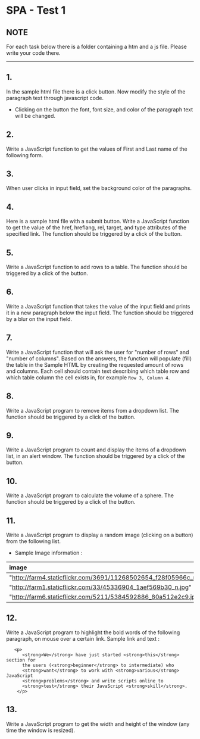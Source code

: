 # SPA - Test 1


## **NOTE**

For each task below there is a folder containing a htm and a js file. Please write your code there.

--- 

## 1. 

In the sample html file there is a click button. Now modify the style of the paragraph text through javascript code.

* Clicking on the button the font, font size, and color of the paragraph text will be changed.


## 2. 

Write a JavaScript function to get the values of First and Last name of the following form.


## 3. 

When user clicks in input field, set the background color of the paragraphs.

## 4. 
Here is a sample html file with a submit button. Write a JavaScript function to get the value of the href, hreflang, rel, target, and type attributes of the specified link. The function should be triggered by a click of the button. 


## 5. 
Write a JavaScript function to add rows to a table. The function should be triggered by a click of the button. 
 

## 6. 
Write a JavaScript function that takes the value of the input field and prints it in a new paragraph below the input field.  The function should be triggered by a blur on the input field. 


## 7. 

Write a JavaScript function that will ask the user for "number of rows" and "number of columns". Based on the answers, the function will populate (fill) the table in the Sample HTML by creating the requested amount of rows and columns. Each cell should contain text describing which table row and which table column the cell exists in, for example `Row 3, Column 4`.
 
## 8. 
Write a JavaScript program to remove items from a dropdown list. The function should be triggered by a click of the button. 


## 9. 

Write a JavaScript program to count and display the items of a dropdown list, in an alert window. The function should be triggered by a click of the button. 


## 10. 
Write a JavaScript program to calculate the volume of a sphere.
The function should be triggered by a click of the button. 


## 11. 
Write a JavaScript program to display a random image (clicking on a button) from the following list.
  - Sample Image information :

| image   | width     | height     |
| :------------- | :----------: | -----------: |
|   "http://farm4.staticflickr.com/3691/11268502654_f28f05966c_m.jpg"| 240   | 160    |
| "http://farm1.staticflickr.com/33/45336904_1aef569b30_n.jpg"   | 320 | 195| |
| "http://farm6.staticflickr.com/5211/5384592886_80a512e2c9.jpg"   | 500 | 343|

## 12. 

Write a JavaScript program to highlight the bold words of the following paragraph, on mouse over a certain link.
    Sample link and text :
```
   <p>
      <strong>We</strong> have just started <strong>this</strong> section for
      the users (<strong>beginner</strong> to intermediate) who
      <strong>want</strong> to work with <strong>various</strong> JavaScript
      <strong>problems</strong> and write scripts online to
      <strong>test</strong> their JavaScript <strong>skill</strong>.
    </p>
```

## 13. 
Write a JavaScript program to get the width and height of the window (any time the window is resized).

